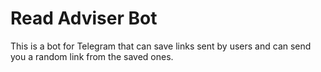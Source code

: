 # Read Adviser Bot

This is a bot for Telegram that can save links sent by users and can send you a random link from the saved ones.